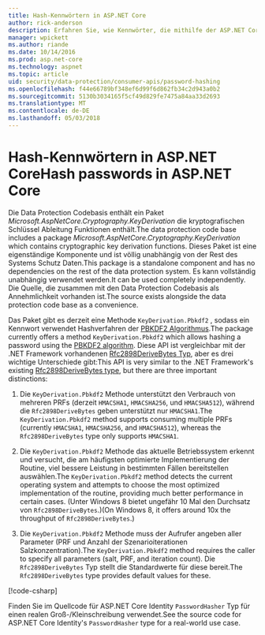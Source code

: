 ```yaml
---
title: Hash-Kennwörtern in ASP.NET Core
author: rick-anderson
description: Erfahren Sie, wie Kennwörter, die mithilfe der ASP.NET Core Data Protection-APIs zu hashen.
manager: wpickett
ms.author: riande
ms.date: 10/14/2016
ms.prod: asp.net-core
ms.technology: aspnet
ms.topic: article
uid: security/data-protection/consumer-apis/password-hashing
ms.openlocfilehash: f44e66789bf348ef6d99f6d862fb34c2d943a0b2
ms.sourcegitcommit: 5130b3034165f5cf49d829fe7475a84aa33d2693
ms.translationtype: MT
ms.contentlocale: de-DE
ms.lasthandoff: 05/03/2018
---
```

# <a name="hash-passwords-in-aspnet-core"></a><span data-ttu-id="5c4c3-103">Hash-Kennwörtern in ASP.NET Core</span><span class="sxs-lookup"><span data-stu-id="5c4c3-103">Hash passwords in ASP.NET Core</span></span>

<span data-ttu-id="5c4c3-104">Die Data Protection Codebasis enthält ein Paket *Microsoft.AspNetCore.Cryptography.KeyDerivation* die kryptografischen Schlüssel Ableitung Funktionen enthält.</span><span class="sxs-lookup"><span data-stu-id="5c4c3-104">The data protection code base includes a package *Microsoft.AspNetCore.Cryptography.KeyDerivation* which contains cryptographic key derivation functions.</span></span> <span data-ttu-id="5c4c3-105">Dieses Paket ist eine eigenständige Komponente und ist völlig unabhängig von der Rest des Systems Schutz Daten.</span><span class="sxs-lookup"><span data-stu-id="5c4c3-105">This package is a standalone component and has no dependencies on the rest of the data protection system.</span></span> <span data-ttu-id="5c4c3-106">Es kann vollständig unabhängig verwendet werden.</span><span class="sxs-lookup"><span data-stu-id="5c4c3-106">It can be used completely independently.</span></span> <span data-ttu-id="5c4c3-107">Die Quelle, die zusammen mit den Data Protection Codebasis als Annehmlichkeit vorhanden ist.</span><span class="sxs-lookup"><span data-stu-id="5c4c3-107">The source exists alongside the data protection code base as a convenience.</span></span>

<span data-ttu-id="5c4c3-108">Das Paket gibt es derzeit eine Methode `KeyDerivation.Pbkdf2` , sodass ein Kennwort verwendet Hashverfahren der [PBKDF2 Algorithmus](https://tools.ietf.org/html/rfc2898#section-5.2).</span><span class="sxs-lookup"><span data-stu-id="5c4c3-108">The package currently offers a method `KeyDerivation.Pbkdf2` which allows hashing a password using the [PBKDF2 algorithm](https://tools.ietf.org/html/rfc2898#section-5.2).</span></span> <span data-ttu-id="5c4c3-109">Diese API ist vergleichbar mit der .NET Framework vorhandenen [Rfc2898DeriveBytes Typ](/dotnet/api/system.security.cryptography.rfc2898derivebytes), aber es drei wichtige Unterschiede gibt:</span><span class="sxs-lookup"><span data-stu-id="5c4c3-109">This API is very similar to the .NET Framework's existing [Rfc2898DeriveBytes type](/dotnet/api/system.security.cryptography.rfc2898derivebytes), but there are three important distinctions:</span></span>

1. <span data-ttu-id="5c4c3-110">Die `KeyDerivation.Pbkdf2` Methode unterstützt den Verbrauch von mehreren PRFs (derzeit `HMACSHA1`, `HMACSHA256`, und `HMACSHA512`), während die `Rfc2898DeriveBytes` geben unterstützt nur `HMACSHA1`.</span><span class="sxs-lookup"><span data-stu-id="5c4c3-110">The `KeyDerivation.Pbkdf2` method supports consuming multiple PRFs (currently `HMACSHA1`, `HMACSHA256`, and `HMACSHA512`), whereas the `Rfc2898DeriveBytes` type only supports `HMACSHA1`.</span></span>

2. <span data-ttu-id="5c4c3-111">Die `KeyDerivation.Pbkdf2` Methode das aktuelle Betriebssystem erkennt und versucht, die am häufigsten optimierte Implementierung der Routine, viel bessere Leistung in bestimmten Fällen bereitstellen auswählen.</span><span class="sxs-lookup"><span data-stu-id="5c4c3-111">The `KeyDerivation.Pbkdf2` method detects the current operating system and attempts to choose the most optimized implementation of the routine, providing much better performance in certain cases.</span></span> <span data-ttu-id="5c4c3-112">(Unter Windows 8 bietet ungefähr 10 Mal den Durchsatz von `Rfc2898DeriveBytes`.)</span><span class="sxs-lookup"><span data-stu-id="5c4c3-112">(On Windows 8, it offers around 10x the throughput of `Rfc2898DeriveBytes`.)</span></span>

3. <span data-ttu-id="5c4c3-113">Die `KeyDerivation.Pbkdf2` Methode muss der Aufrufer angeben aller Parameter (PRF und Anzahl der Szenarioiterationen Salzkonzentration).</span><span class="sxs-lookup"><span data-stu-id="5c4c3-113">The `KeyDerivation.Pbkdf2` method requires the caller to specify all parameters (salt, PRF, and iteration count).</span></span> <span data-ttu-id="5c4c3-114">Die `Rfc2898DeriveBytes` Typ stellt die Standardwerte für diese bereit.</span><span class="sxs-lookup"><span data-stu-id="5c4c3-114">The `Rfc2898DeriveBytes` type provides default values for these.</span></span>

[!code-csharp[](password-hashing/samples/passwordhasher.cs)]

<span data-ttu-id="5c4c3-115">Finden Sie im Quellcode für ASP.NET Core Identity `PasswordHasher` Typ für einen realen Groß-/Kleinschreibung verwendet.</span><span class="sxs-lookup"><span data-stu-id="5c4c3-115">See the source code for ASP.NET Core Identity's `PasswordHasher` type for a real-world use case.</span></span>
